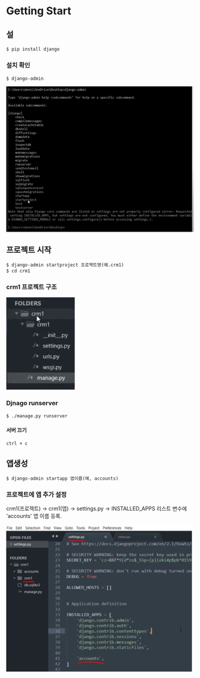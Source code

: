 # Getting Start

## 설

```text
$ pip install django
```

### 설치 확인 

```text
$ django-admin 
```

![](../.gitbook/assets/image%20%2843%29.png)

## 프로젝트 시작 

```text
$ django-admin startproject 프로젝트명(예.crm1)
$ cd crm1 

```

### crm1 프로젝트 구조 

![](../.gitbook/assets/image%20%2860%29.png)

### Djnago runserver

```text
$ ./manage.py runserver
```

#### 서버 끄기 

```text
ctrl + c
```

## 앱생성 

```text
$ django-admin startapp 앱이릅(예, accounts)
```

### 프로젝트에 앱 추가 설정 

crm1\(프로젝트\) -&gt; crm1\(앱\) -&gt; settings.py -&gt; INSTALLED\_APPS 리스트 변수에 'accounts' 앱 이름 등록.

![](../.gitbook/assets/image%20%2839%29.png)

